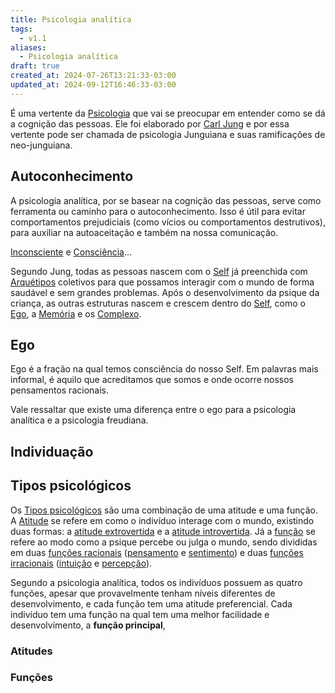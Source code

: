 ```yaml
---
title: Psicologia analítica
tags:
  - v1.1
aliases:
  - Psicologia analítica
draft: true
created_at: 2024-07-26T13:21:33-03:00
updated_at: 2024-09-12T16:46:33-03:00
---
```


É uma vertente da [Psicologia](08/Psicologia.md) que vai se preocupar em entender como se dá a cognição das pessoas. Ele foi elaborado por [Carl Jung](../../../../ideias/2024/07/07/Carl_Jung.md) e por essa vertente pode ser chamada de psicologia Junguiana e suas ramificações de neo-junguiana.

## Autoconhecimento

A psicologia analítica, por se basear na cognição das pessoas, serve como ferramenta ou caminho para o autoconhecimento. Isso é útil para evitar comportamentos prejudiciais (como vícios ou comportamentos destrutivos), para auxiliar na autoaceitação e também na nossa comunicação. 

[Inconsciente](../../../../ideias/2024/07/12/Psicologia_Inconsciente.md) e [Consciência](../../../../ideias/2024/07/12/Psicologia_Consciencia.md)...

Segundo Jung, todas as pessoas nascem com o [Self](../../../../sementes/2024/07/05/Self.md) já preenchida com [Arquétipos](../../../../sementes/2024/06/30/Psicologia_Arquetipos.md) coletivos para que possamos interagir com o mundo de forma saudável e sem grandes problemas. Após o desenvolvimento da psique da criança, as outras estruturas nascem e crescem dentro do [Self](../../../../sementes/2024/07/05/Self.md), como o [Ego](../../../../ideias/2024/07/12/Psicologia_Ego.md), a [Memória](../../../../ideias/2024/07/08/Memoria.md) e os [Complexo](../../../../rascunhos/2024/06/08/Complexo.md).

## Ego  
Ego é a fração na qual temos consciência do nosso Self. Em palavras mais informal, é aquilo que acreditamos que somos e onde ocorre nossos pensamentos racionais.

Vale ressaltar que existe uma diferença entre o ego para a psicologia analítica e a psicologia freudiana.

## Individuação

## Tipos psicológicos  
Os [Tipos psicológicos](../../../../ideias/2024/07/10/Psicologia_Tipos_psicologicos.md) são uma combinação de uma atitude e uma função. A [Atitude](../../../../ideias/2024/07/12/Psicologia_Atitude.md) se refere em como o indivíduo interage com o mundo, existindo duas formas: a [atitude extrovertida](../../../../ideias/2024/07/12/Psicologia_atitude_extrovertida.md) e a [atitude introvertida](../../../../ideias/2024/07/12/Psicologia_atitude_introvertida.md). Já a [função](../../../../ideias/2024/07/12/Psicologia_analitica_funcao.md) se refere ao modo como a psique percebe ou julga o mundo, sendo divididas em duas [funções racionais](../../../../ideias/2024/07/12/Psicologia_analitica_funcoes_racionais.md) ([pensamento](../../../../ideias/2024/07/12/Psicologia_analitica_pensamento.md) e [sentimento](../../../../ideias/2024/07/12/Psicologia_analitica_sentimento.md)) e duas [funções irracionais](../../../../ideias/2024/07/12/Psicologia_analitica_funcoes_irracionais.md) ([intuição](../../../../ideias/2024/07/12/Psicologia_analitica_intuicao.md) e [percepção](../../../../ideias/2024/07/12/Psicologia_analitica_percepcao.md)).

Segundo a psicologia analítica, todos os indivíduos possuem as quatro funções, apesar que provavelmente tenham níveis diferentes de desenvolvimento, e cada função tem uma atitude preferencial. Cada indivíduo tem uma função na qual tem uma melhor facilidade e desenvolvimento, a **função principal**,

### Atitudes

### Funções